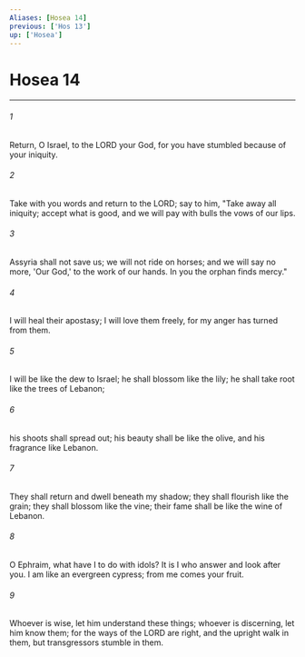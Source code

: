 ```yaml
---
Aliases: [Hosea 14]
previous: ['Hos 13']
up: ['Hosea']
---
```

# Hosea 14

***

 

###### 1 
Return, O Israel, to the LORD your God, 
 for you have stumbled because of your iniquity. 
 
 

###### 2 
Take with you words 
 and return to the LORD; 
 say to him, 
 "Take away all iniquity; 
 accept what is good, 
 and we will pay with bulls 
 the vows of our lips. 
 
 

###### 3 
Assyria shall not save us; 
 we will not ride on horses; 
 and we will say no more, 'Our God,' 
 to the work of our hands. 
 In you the orphan finds mercy."
 
 

###### 4 
I will heal their apostasy; 
 I will love them freely, 
 for my anger has turned from them. 
 
 

###### 5 
I will be like the dew to Israel; 
 he shall blossom like the lily; 
 he shall take root like the trees of Lebanon; 
 
 

###### 6 
his shoots shall spread out; 
 his beauty shall be like the olive, 
 and his fragrance like Lebanon. 
 
 

###### 7 
They shall return and dwell beneath my shadow; 
 they shall flourish like the grain; 
 they shall blossom like the vine; 
 their fame shall be like the wine of Lebanon.
 
 

###### 8 
O Ephraim, what have I to do with idols? 
 It is I who answer and look after you. 
 I am like an evergreen cypress; 
 from me comes your fruit.
 
 

###### 9 
Whoever is wise, let him understand these things; 
 whoever is discerning, let him know them; 
 for the ways of the LORD are right, 
 and the upright walk in them, 
 but transgressors stumble in them.
 
